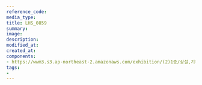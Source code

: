 ```yaml
---
reference_code:
media_type:
title: LHS_0859
summary:
image:
description:
modified_at:
created_at:
components:
- https://wwm3.s3.ap-northeast-2.amazonaws.com/exhibition/(2)1층/상설,기획전시관/LHS_0859.jpg
tags:
-
---
```

